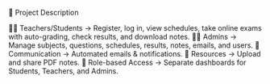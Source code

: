 📌 Project Description

👩‍🎓 Teachers/Students → Register, log in, view schedules, take online exams with auto-grading, check results, and download notes.
👨‍🏫 Admins → Manage subjects, questions, schedules, results, notes, emails, and users.
📩 Communication → Automated emails & notifications.
📑 Resources → Upload and share PDF notes.
🔐 Role-based Access → Separate dashboards for Students, Teachers, and Admins.
